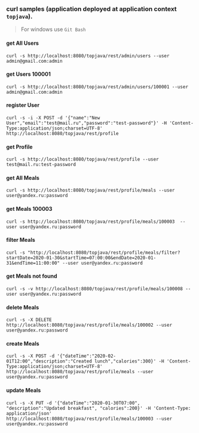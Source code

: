 ### curl samples (application deployed at application context `topjava`).

> For windows use `Git Bash`

#### get All Users

`curl -s http://localhost:8080/topjava/rest/admin/users --user admin@gmail.com:admin`

#### get Users 100001

`curl -s http://localhost:8080/topjava/rest/admin/users/100001 --user admin@gmail.com:admin`

#### register User

`curl -s -i -X POST -d '{"name":"New User","email":"test@mail.ru","password":"test-password"}' -H 'Content-Type:application/json;charset=UTF-8' http://localhost:8080/topjava/rest/profile`

#### get Profile

`curl -s http://localhost:8080/topjava/rest/profile --user test@mail.ru:test-password`

#### get All Meals

`curl -s http://localhost:8080/topjava/rest/profile/meals --user user@yandex.ru:password`

#### get Meals 100003

`curl -s http://localhost:8080/topjava/rest/profile/meals/100003  --user user@yandex.ru:password`

#### filter Meals

`curl -s "http://localhost:8080/topjava/rest/profile/meals/filter?startDate=2020-01-30&startTime=07:00:00&endDate=2020-01-31&endTime=11:00:00" --user user@yandex.ru:password`

#### get Meals not found

`curl -s -v http://localhost:8080/topjava/rest/profile/meals/100008 --user user@yandex.ru:password`

#### delete Meals

`curl -s -X DELETE http://localhost:8080/topjava/rest/profile/meals/100002 --user user@yandex.ru:password`

#### create Meals

`curl -s -X POST -d '{"dateTime":"2020-02-01T12:00","description":"Created lunch","calories":300}' -H 'Content-Type:application/json;charset=UTF-8' http://localhost:8080/topjava/rest/profile/meals --user user@yandex.ru:password`

#### update Meals

`curl -s -X PUT -d '{"dateTime":"2020-01-30T07:00", "description":"Updated breakfast", "calories":200}' -H 'Content-Type: application/json' http://localhost:8080/topjava/rest/profile/meals/100003 --user user@yandex.ru:password`